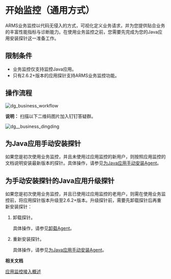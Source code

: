 # 开始监控（通用方式）

ARMS业务监控以代码无侵入的方式，可视化定义业务请求，并为您提供贴合业务的丰富性能指标与诊断能力。在使用业务监控之前，您需要先完成为您的Java应用安装探针这一准备工作。

## 限制条件

-   业务监控仅支持监控Java应用。
-   只有2.6.2+版本的应用探针支持ARMS业务监控功能。

## 操作流程

![dg_business_workflow](https://static-aliyun-doc.oss-accelerate.aliyuncs.com/assets/img/zh-CN/1243574161/p103004.png)

**说明：** 扫描以下二维码图片加入钉钉答疑群。

![dg__business_dingding](https://static-aliyun-doc.oss-accelerate.aliyuncs.com/assets/img/zh-CN/7067197951/p92785.png)

## 为Java应用手动安装探针

如果您是初次使用业务监控，并且未使用过应用监控的新用户，则按照应用监控的文档说明安装最新版本的探针。具体操作，请参见[为Java应用手动安装Agent](/intl.zh-CN/应用监控/接入应用监控/开始监控Java应用/为Java应用手动安装Agent.md)。

## 为手动安装探针的Java应用升级探针

如果您是初次使用业务监控，并且已使用过应用监控的老用户，则需在使用业务监控前，将应用探针版本升级至2.6.2+版本。升级探针前，需要先卸载探针后再重新安装探针：

1.  卸载探针。

    具体操作，请参见[卸载Agent](/intl.zh-CN/应用监控/接入应用监控/开始监控Java应用/为Java应用手动安装Agent.md)。

2.  重新安装探针。

    具体操作，请参见[为Java应用手动安装Agent](/intl.zh-CN/应用监控/接入应用监控/开始监控Java应用/为Java应用手动安装Agent.md)。


**相关文档**  


[应用监控接入概述](/intl.zh-CN/应用监控/接入应用监控/应用监控接入概述.md)

